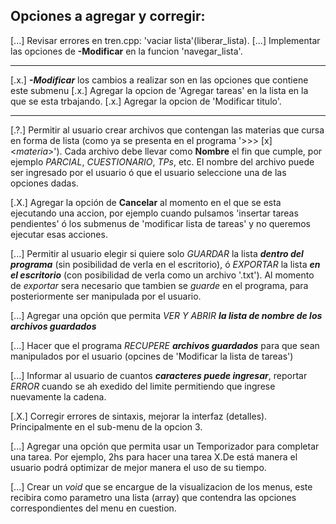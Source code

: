 ## Opciones a agregar y corregir:  


[...] Revisar errores en tren.cpp: 'vaciar lista'(liberar_lista).
[...] Implementar las opciones de **-Modificar** en la funcion 'navegar_lista'.

- - -

[.x.] ***-Modificar*** los cambios a realizar son en las opciones que contiene este submenu 
[.x.] Agregar la opcion de 'Agregar tareas' en la lista en la que se esta trbajando.
[.x.] Agregar la opcion de 'Modificar titulo'.

- - -

[.?.] Permitir al usuario crear archivos que contengan las materias que cursa en forma de lista (como ya se presenta en el programa '>>> [x] <_materia_>'). Cada archivo debe llevar como **Nombre** el fin que cumple, por ejemplo _PARCIAL_, _CUESTIONARIO_, _TPs_, etc. El nombre del archivo puede ser ingresado por el usuario ó que el usuario seleccione una de las opciones dadas.  

[.X.] Agregar la opción de **Cancelar** al momento en el que se esta ejecutando una accion, por ejemplo cuando pulsamos 'insertar tareas pendientes' ó los submenus de 'modificar lista de tareas' y no queremos ejecutar esas acciones.  

[...] Permitir al usuario elegir si quiere solo _GUARDAR_ la lista ***dentro del programa*** (sin posibilidad de verla en el escritorio), ó _EXPORTAR_ la lista ***en el escritorio*** (con posibilidad de verla como un archivo '.txt'). Al momento de _exportar_ sera necesario que tambien se _guarde_ en el programa, para posteriormente ser manipulada por el usuario. 

[...] Agregar una opción que permita _VER Y ABRIR_ ***la lista de nombre de los archivos guardados***   

[...] Hacer que el programa _RECUPERE_ ***archivos guardados*** para que sean manipulados por el usuario (opcines de 'Modificar la lista de tareas')

[...] Informar al usuario de cuantos ***caracteres puede ingresar***, reportar _ERROR_ cuando se ah exedido del limite permitiendo que ingrese nuevamente la cadena.

[.X.] Corregir errores de sintaxis, mejorar la interfaz (detalles). Principalmente en el sub-menu de la opcion 3.

[...] Agregar una opción que permita usar un Temporizador para completar una tarea. Por ejemplo, 2hs para hacer una tarea X.De está manera el usuario podrá optimizar de mejor manera el uso de su tiempo.

[...] Crear un _void_ que se encargue de la visualizacion de los menus, este recibira como parametro una lista (array) que contendra las opciones correspondientes del menu en cuestion.  